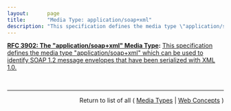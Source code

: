 ```yaml
---
layout:      page
title:       "Media Type: application/soap+xml"
description: "This specification defines the media type \"application/soap+xml\" which can be used to identify SOAP 1.2 message envelopes that have been serialized with XML 1.0."
---
```


**[RFC 3902: The "application/soap+xml" Media Type](/specs/IETF/RFC/3902 "This document defines the &#34;application/soap+xml&#34; media type which can be used to describe SOAP 1.2 messages serialized as XML 1.0."):** [This specification defines the media type "application/soap+xml" which can be used to identify SOAP 1.2 message envelopes that have been serialized with XML 1.0.](http://tools.ietf.org/html/rfc3902#section-1 "Read documentation for Media Type &#34;application/soap+xml&#34;")

<br/>
<hr/>

<p style="text-align: right">Return to list of all ( <a href="../media-types">Media Types</a> | <a href="../">Web Concepts</a> )</p>